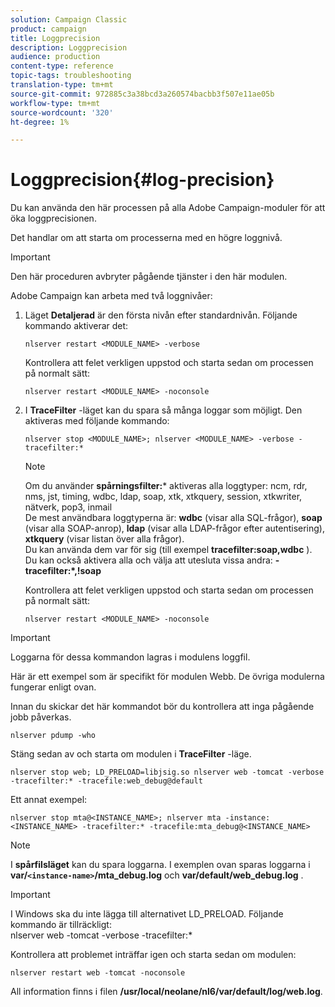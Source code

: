 ```yaml
---
solution: Campaign Classic
product: campaign
title: Loggprecision
description: Loggprecision
audience: production
content-type: reference
topic-tags: troubleshooting
translation-type: tm+mt
source-git-commit: 972885c3a38bcd3a260574bacbb3f507e11ae05b
workflow-type: tm+mt
source-wordcount: '320'
ht-degree: 1%

---
```



# Loggprecision{#log-precision}

Du kan använda den här processen på alla Adobe Campaign-moduler för att öka loggprecisionen.

Det handlar om att starta om processerna med en högre loggnivå.

>[!IMPORTANT]
>
>Den här proceduren avbryter pågående tjänster i den här modulen.

Adobe Campaign kan arbeta med två loggnivåer:

1. Läget **Detaljerad** är den första nivån efter standardnivån. Följande kommando aktiverar det:

   ```
   nlserver restart <MODULE_NAME> -verbose 
   ```

   Kontrollera att felet verkligen uppstod och starta sedan om processen på normalt sätt:

   ```
   nlserver restart <MODULE_NAME> -noconsole
   ```

1. I **TraceFilter** -läget kan du spara så många loggar som möjligt. Den aktiveras med följande kommando:

   ```
   nlserver stop <MODULE_NAME>; nlserver <MODULE_NAME> -verbose -tracefilter:*
   ```

   >[!NOTE]
   >
   >Om du använder **spårningsfilter:*** aktiveras alla loggtyper: ncm, rdr, nms, jst, timing, wdbc, ldap, soap, xtk, xtkquery, session, xtkwriter, nätverk, pop3, inmail\
   De mest användbara loggtyperna är: **wdbc** (visar alla SQL-frågor), **soap** (visar alla SOAP-anrop), **ldap** (visar alla LDAP-frågor efter autentisering), **xtkquery** (visar listan över alla frågor).\
   Du kan använda dem var för sig (till exempel **tracefilter:soap,wdbc** ). Du kan också aktivera alla och välja att utesluta vissa andra: **-tracefilter:*,!soap**

   Kontrollera att felet verkligen uppstod och starta sedan om processen på normalt sätt:

   ```
   nlserver restart <MODULE_NAME> -noconsole
   ```

>[!IMPORTANT]
Loggarna för dessa kommandon lagras i modulens loggfil.

Här är ett exempel som är specifikt för modulen Webb. De övriga modulerna fungerar enligt ovan.

Innan du skickar det här kommandot bör du kontrollera att inga pågående jobb påverkas.

```
nlserver pdump -who
```

Stäng sedan av och starta om modulen i **TraceFilter** -läge.

```
nlserver stop web; LD_PRELOAD=libjsig.so nlserver web -tomcat -verbose -tracefilter:* -tracefile:web_debug@default
```

Ett annat exempel:

```
nlserver stop mta@<INSTANCE_NAME>; nlserver mta -instance:<INSTANCE_NAME> -tracefilter:* -tracefile:mta_debug@<INSTANCE_NAME>
```

>[!NOTE]
I **spårfilsläget** kan du spara loggarna. I exemplen ovan sparas loggarna i **var/`<instance-name>`/mta_debug.log** och **var/default/web_debug.log** .

>[!IMPORTANT]
I Windows ska du inte lägga till alternativet LD_PRELOAD. Följande kommando är tillräckligt:\
nlserver web -tomcat -verbose -tracefilter:*

Kontrollera att problemet inträffar igen och starta sedan om modulen:

```
nlserver restart web -tomcat -noconsole
```

All information finns i filen **/usr/local/neolane/nl6/var/default/log/web.log**.
